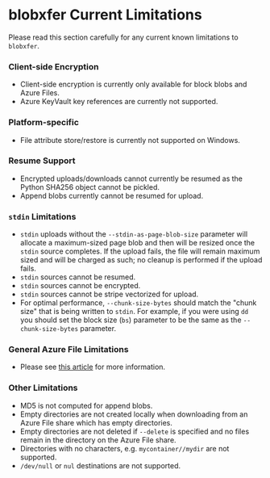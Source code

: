 # blobxfer Current Limitations
Please read this section carefully for any current known limitations to
`blobxfer`.

### Client-side Encryption
* Client-side encryption is currently only available for block blobs and
Azure Files.
* Azure KeyVault key references are currently not supported.

### Platform-specific
* File attribute store/restore is currently not supported on Windows.

### Resume Support
* Encrypted uploads/downloads cannot currently be resumed as the Python
SHA256 object cannot be pickled.
* Append blobs currently cannot be resumed for upload.

### `stdin` Limitations
* `stdin` uploads without the `--stdin-as-page-blob-size` parameter will
allocate a maximum-sized page blob and then will be resized once the `stdin`
source completes. If the upload fails, the file will remain maximum sized
and will be charged as such; no cleanup is performed if the upload fails.
* `stdin` sources cannot be resumed.
* `stdin` sources cannot be encrypted.
* `stdin` sources cannot be stripe vectorized for upload.
* For optimal performance, `--chunk-size-bytes` should match the "chunk size"
that is being written to `stdin`. For example, if you were using `dd` you
should set the block size (`bs`) parameter to be the same as the
`--chunk-size-bytes` parameter.

### General Azure File Limitations
* Please see [this article](https://msdn.microsoft.com/en-us/library/azure/dn744326.aspx)
for more information.

### Other Limitations
* MD5 is not computed for append blobs.
* Empty directories are not created locally when downloading from an Azure
File share which has empty directories.
* Empty directories are not deleted if `--delete` is specified and no files
remain in the directory on the Azure File share.
* Directories with no characters, e.g. `mycontainer//mydir` are not
supported.
* `/dev/null` or `nul` destinations are not supported.
